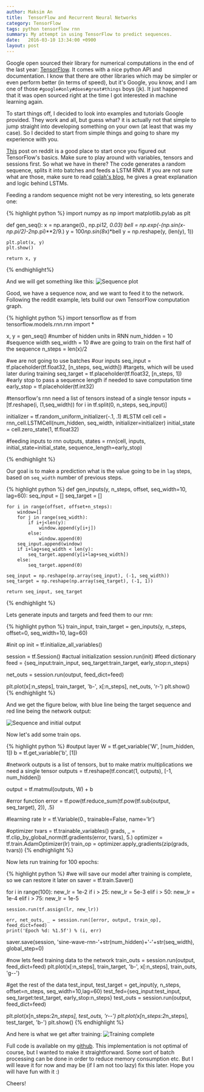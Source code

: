 ```yaml
---
author: Maksim An
title:	TensorFlow and Recurrent Neural Networks
category: TensorFlow
tags: python tensorflow rnn
summary: My attempt in using TensorFlow to predict sequences.
date:	2016-03-10 13:34:00 +0900
layout:	post
---
```


Google open sourced their library for numerical computations in the end of the last year: [TensorFlow][tensorflow-official]. It comes with a nice python API and documentation. I know that there are other libraries which may be simpler or even perform better (in terms of speed), but it's Google, you know, and I am one of those `#google#only#does#great#things` boys (jk). It just happened that it was open sourced right at the time I got interested in machine learning again.

To start things off, I decided to look into examples and tutorials Google provided. They work and all, but guess what? it is actually not that simple to jump straight into developing something on your own (at least that was my case). So I decided to start from simple things and going to share my experience with you.

[This][reddit-post] post on reddit is a good place to start once you figured out TensorFlow's basics. Make sure to play around with variables, tensors and sessions first. So what we have in there? The code generates a random sequence, splits it into batches and feeds a LSTM RNN. If you are not sure what are those, make sure to read [colah's blog][colah-blog], he gives a great explanation and logic behind LSTMs.

Feeding a random sequence might not be very interesting, so lets generate one:

{% highlight python  %}
import numpy as np
import matplotlib.pylab as plt

def gen_seq():
	x = np.arange(0., np.pi*12, 0.03)
	bell = np.exp(-(np.sin(x-np.pi/2)-2*np.pi)**2/9.)
	y = 100*np.sin(8*x)*bell
	y = np.reshape(y, (len(y), 1))

	plt.plot(x, y)
	plt.show()

	return x, y
{% endhighlight%}

And we will get something like this:
![Sequence plot](/assets/sequence.png)

Good, we have a sequence now, and we want to feed it to the network. Following the reddit example, lets build our own TensorFlow computation graph.

{% highlight python %}
import tensorflow as tf
from tensorflow.models.rnn.rnn import *

x, y = gen_seq()
#number of hidden units in RNN
num_hidden = 10
#sequence width
seq_width = 10
#we are going to train on the first half of the sequence
n_steps = len(x)/2

#we are not going to use batches
#our inputs
seq_input = tf.placeholder(tf.float32, [n_steps, seq_width])
#targets, which will be used later during training
seq_target = tf.placeholder(tf.float32, [n_steps, 1])
#early stop to pass a sequence length if needed to save computation time
early_stop = tf.placeholder(tf.int32)

#tensorflow's rnn need a list of tensors instead of a single tensor
inputs = [tf.reshape(i, (1,seq_width)) for i in tf.split(0, n_steps, seq_input)]

initializer = tf.random_uniform_initializer(-.1, .1)
#LSTM cell
cell = rnn_cell.LSTMCell(num_hidden, seq_width, initializer=initializer)
initial_state = cell.zero_state(1, tf.float32)

#feeding inputs to rnn
outputs, states = rnn(cell, inputs, initial_state=initial_state,
						sequence_length=early_stop)

{% endhighlight %}

Our goal is to make a prediction what is the value going to be in `lag` steps, based on `seq_width` number of previous steps.

{% highlight python %}
def gen_inputs(y, n_steps, offset, seq_width=10, lag=60):
	seq_input = []
	seq_target = []

	for i in range(offset, offset+n_steps):
		window=[]
		for j in range(seq_width):
			if i+j<len(y):
				window.append(y[i+j])
			else:
				window.append(0)
		seq_input.append(window)
		if i+lag+seq_width < len(y):
			seq_target.append(y[i+lag+seq_width])
		else:
			seq_target.append(0)

	seq_input = np.reshape(np.array(seq_input), (-1, seq_width))
	seq_target = np.reshape(np.array(seq_target), (-1, 1))

	return seq_input, seq_target
{% endhighlight %}

Lets generate inputs and targets and feed them to our rnn:

{% highlight python %}
train_input, train_target = gen_inputs(y, n_steps, offset=0, seq_width=10, lag=60)

#init op
init = tf.initialize_all_variables()

session = tf.Session()
#actual initialization
session.run(init)
#feed dictionary
feed = {seq_input:train_input, seq_target:train_target, early_stop:n_steps}

net_outs = session.run(output, feed_dict=feed)

plt.plot(x[:n_steps], train_target, 'b-', x[:n_steps], net_outs, 'r-')
plt.show()
{% endhighlight %}

And we get the figure below, with blue line being the target sequence and red line being the network output:

![Sequence and initial output](/assets/sequence-and-network-output.png)

Now let's add some train ops.

{% highlight python %}
#output layer
W = tf.get_variable('W', [num_hidden, 1])
b = tf.get_variable('b', [1])

#network outputs is a list of tensors, but to make matrix multiplications we need a single tensor
outputs = tf.reshape(tf.concat(1, outputs), [-1, num_hidden])

output = tf.matmul(outputs, W) + b

#error function
error = tf.pow(tf.reduce_sum(tf.pow(tf.sub(output, seq_target), 2)), .5)

#learning rate
lr = tf.Variable(0., trainable=False, name='lr')

#optimizer
tvars = tf.trainable_variables()
grads, _ = tf.clip_by_global_norm(tf.gradients(error, tvars), 5.)
optimizer = tf.train.AdamOptimizer(lr)
train_op = optimizer.apply_gradients(zip(grads, tvars))
{% endhighlight %}

Now lets run training for 100 epochs:

{% highlight python %}
#we will save our model after training is complete, so we can restore it later on
saver = tf.train.Saver()

for i in range(100):
	new_lr = 1e-2
	if i > 25:
		new_lr = 5e-3
	elif i > 50:
		new_lr = 1e-4
	elif i > 75:
		new_lr = 1e-5

	session.run(tf.assign(lr, new_lr))

	err, net_outs, _ = session.run([error, output, train_op], feed_dict=feed)
	print('Epoch %d: %1.5f') % (i, err)

saver.save(session, 'sine-wave-rnn-'+str(num_hidden)+'-'+str(seq_width), global_step=0)

#now lets feed training data to the network
train_outs = session.run(output, feed_dict=feed)
plt.plot(x[:n_steps], train_target, 'b-', x[:n_steps], train_outs, 'g--')

#get the rest of the data
test_input, test_target = get_input(y, n_steps, offset=n_steps, seq_width=10,lag=60)
test_fed={seq_input:test_input, seq_target:test_target, early_stop:n_steps}
test_outs = session.run(output, feed_dict=feed)

plt.plot(x[n_steps:2*n_steps], test_outs, 'r--')
plt.plot(x[n_steps:2*n_steps], test_target, 'b-')
plt.show()
{% endhighlight %}

And here is what we get after training:
![Training complete](/assets/training-complete.png)

Full code is available on my [github][my-github]. This implementation is not optimal of course, but I wanted to make it straightforward. Some sort of batch processing can be done in order to reduce memory consumption etc. But I will leave it for now and may be (if I am not too lazy) fix this later. Hope you will have fun with it :)

Cheers!

[tensorflow-official]: https://www.tensorflow.org/
[reddit-post]: https://www.reddit.com/r/MachineLearning/comments/3sok8k/tensorflow_basic_rnn_example_with_variable_length/
[colah-blog]: http://colah.github.io/posts/2015-08-Understanding-LSTMs/
[my-github]: https://github.com/anmaxvl/machine-learning/blob/master/sine_wave.py
